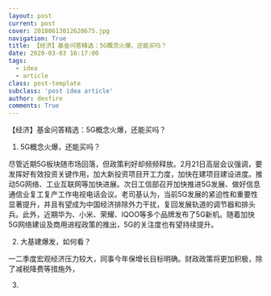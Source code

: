 ```yaml
---
layout: post
current: post
cover: 20180613012620675.jpg
navigation: True
title: 【经济】基金问答精选：5G概念火爆，还能买吗？
date: 2020-03-03 16:17:00
tags:
  - idea
  - article
class: post-template
subclass: 'post idea article'
author: dexfire
comments: True
---
```


【经济】基金问答精选：5G概念火爆，还能买吗？
1. 5G概念火爆，还能买吗？

尽管近期5G板块随市场回落，但政策利好却频频释放。2月21日高层会议强调，要发挥好有效投资关键作用，加大新投资项目开工力度，加快在建项目建设进度。推动5G网络、工业互联网等加快进展。次日工信部召开加快推进5G发展、做好信息通信业复工复产工作电视电话会议。老司基认为，当前5G发展的紧迫性和重要性显著提升，并且有望成为中国经济排除外力干扰，复回发展轨道的调节器和排头兵。此外，近期华为、小米、荣耀、IQOO等多个品牌发布了5G新机。随着加快5G网络建设及商用进程政策的推出，5G的关注度也有望持续提升。

2. 大基建爆发，如何看？

一二季度宏观经济压力较大，同事今年保增长目标明确。财政政策将更加积极，除了减税降费等措施外，

3.
